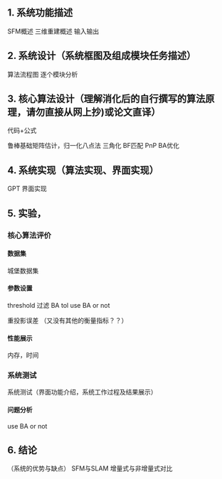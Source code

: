 ## 1. 系统功能描述
SFM概述
三维重建概述
输入输出

## 2. 系统设计（系统框图及组成模块任务描述）
算法流程图
逐个模块分析

## 3. 核心算法设计（理解消化后的自行撰写的算法原理，请勿直接从网上抄)或论文直译）
代码+公式

鲁棒基础矩阵估计，归一化八点法
三角化
BF匹配
PnP
BA优化

## 4. 系统实现（算法实现、界面实现）
GPT
界面实现

## 5. 实验，
### 核心算法评价
#### 数据集
城堡数据集

#### 参数设置
threshold
过滤
BA tol
use BA or not

重投影误差
（又没有其他的衡量指标？？）
#### 性能展示
内存，时间
### 系统测试
系统测试（界面功能介绍，系统工作过程及结果展示）

#### 问题分析
use BA or not

## 6. 结论
（系统的优势与缺点）
SFM与SLAM
增量式与非增量式对比